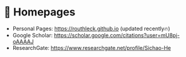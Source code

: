 # 📎 Homepages
- Personal Pages: https://routhleck.github.io (updated recently🔥)
- Google Scholar: https://scholar.google.com/citations?user=mU8pj-oAAAAJ
- ResearchGate: https://www.researchgate.net/profile/Sichao-He